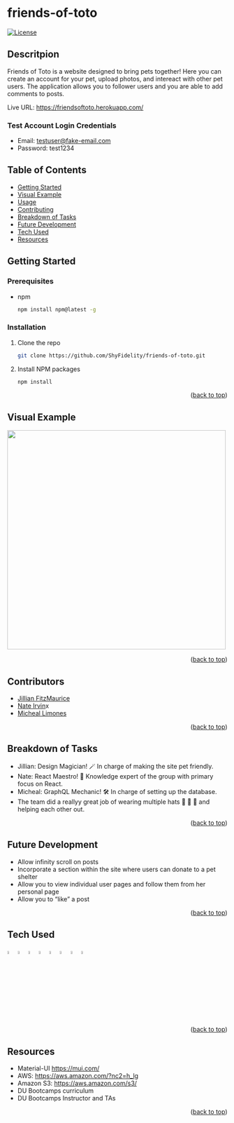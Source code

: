 # friends-of-toto

<div id="top"></div>

[![License](https://img.shields.io/badge/License-MIT-yellow.svg)](https://opensource.org/licenses/MIT)

## Descritpion

Friends of Toto is a website designed to bring pets together! Here you can create an account for your pet, upload photos, and intereact with other pet users. The application allows you to follower users and you are able to add comments to posts.

Live URL: https://friendsoftoto.herokuapp.com/

### Test Account Login Credentials

- Email: testuser@fake-email.com
- Password: test1234

## Table of Contents

- [Getting Started](#getting-started)
- [Visual Example](#visual-example)
- [Usage](#usage)
- [Contributing](#contributing)
- [Breakdown of Tasks](#breakdown)
- [Future Development](#future-development)
- [Tech Used](#tech-used)
- [Resources](#resources)

## Getting Started

### Prerequisites

- npm
  ```sh
  npm install npm@latest -g
  ```

### Installation

1. Clone the repo
   ```sh
   git clone https://github.com/ShyFidelity/friends-of-toto.git
   ```
2. Install NPM packages
   ```sh
   npm install
   ```
   <p align="right">(<a href="#top">back to top</a>)</p>

## Visual Example

<!-- add GIF here  -->
<img src="" width="500px" />

<p align="right">(<a href="#top">back to top</a>)</p>

## Contributors

- [Jillian FitzMaurice](https://github.com/ShyFidelity)
- [Nate Irvin](https://github.com/irv0735)x
- [Micheal Limones](https://github.com/ZestyLimones)

<p align="right">(<a href="#top">back to top</a>)</p>

## Breakdown of Tasks

- Jillian: Design Magician! 🪄 In charge of making the site pet friendly.
- Nate: React Maestro! 🎼 Knowledge expert of the group with primary focus on React.
- Micheal: GraphQL Mechanic! 🛠 In charge of setting up the database.
- The team did a reallyy great job of wearing multiple hats 🎩 🧢 👒 and helping each other out.

<p align="right">(<a href="#top">back to top</a>)</p>

## Future Development

- Allow infinity scroll on posts
- Incorporate a section within the site where users can donate to a pet shelter
- Allow you to view individual user pages and follow them from her personal page
- Allow you to “like” a post

<p align="right">(<a href="#top">back to top</a>)</p>

## Tech Used

<div style='margin: 1em 0;'>
<img src="https://cdn.jsdelivr.net/gh/devicons/devicon/icons/javascript/javascript-original.svg" alt="JavaScript" width="4%" />
<img src="https://cdn.jsdelivr.net/gh/devicons/devicon/icons/css3/css3-original.svg" alt="CSS" width="4%" />
<img src="https://cdn.jsdelivr.net/gh/devicons/devicon/icons/react/react-original.svg" alt="React" width="4%" "/>
<img src="https://cdn.jsdelivr.net/gh/devicons/devicon/icons/materialui/materialui-original.svg" alt="MUI" width="4%" "/>
<img src="https://cdn.jsdelivr.net/gh/devicons/devicon/icons/nodejs/nodejs-original.svg" alt="NodeJs" width="4%" />
<img src="https://cdn.jsdelivr.net/gh/devicons/devicon/icons/express/express-original-wordmark.svg" alt="express" width="4%" />
<img src="https://cdn.jsdelivr.net/gh/devicons/devicon/icons/graphql/graphql-plain.svg" alt="GraphQL" width="4%" />
<img src="https://images.squarespace-cdn.com/content/v1/52ca3b73e4b04a45ef2c5cb6/1551884861331-C9U2RHJQLOPL9F332X5O/AWS_blog_01.PNG" alt="aws" width="4%" />

</div>

<p align="right">(<a href="#top">back to top</a>)</p>

## Resources

- Material-UI https://mui.com/
- AWS: https://aws.amazon.com/?nc2=h_lg
- Amazon S3: https://aws.amazon.com/s3/
- DU Bootcamps curriculum
- DU Bootcamps Instructor and TAs

<p align="right">(<a href="#top">back to top</a>)</p>
